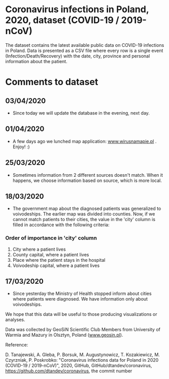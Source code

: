 # Coronavirus infections in Poland, 2020, dataset (COVID-19 / 2019-nCoV)

The dataset contains the latest available public data on COVID-19 infections in Poland. Data is presented as a CSV file where every row is a single event (Infection/Death/Recovery) with the date, city, province and personal information about the patient.

# Comments to dataset

## 03/04/2020
* Since today we will update the database in the evening, next day. 

## 01/04/2020
* A few days ago we lunched map application: www.wirusnamapie.pl . Enjoy! :)

## 25/03/2020
* Sometimes information from 2 different sources doesn't match. When it happens, we choose information based on source, which is more local.


## 18/03/2020
* The government map about the diagnosed patients was generalized to voivodeships. The earlier map was divided into counties. Now, if we cannot match patients to their cities, the value in the 'city' column is filled in accordance with the following criteria:

### Order of importance in 'city' column
1. City where a patient lives
2. County capital, where a patient lives
3. Place where the patient stays in the hospital
4. Voivodeship capital, where a patient lives

## 17/03/2020 
* Since yesterday the Ministry of Health stopped inform about cities where patients were diagnosed. We have information only about voivodeships. 

We hope that this data will be useful to those producing visualizations or analyses.

Data was collected by GeoSiN Scientific Club Members from University of Warmia and Mazury in Olsztyn, Poland (www.geosin.pl). 

Reference:

D. Tanajewski, A. Gleba, P. Borsuk, M. Augustynowicz, T. Kozakiewicz, M. Czyrzniak, P. Poskrobko: "Coronavirus infections data for Poland in 2020 (COVID-19 / 2019-nCoV)", 2020, GitHub, GitHub/dtandev/coronavirus, https://github.com/dtandev/coronavirus, the commit number 
